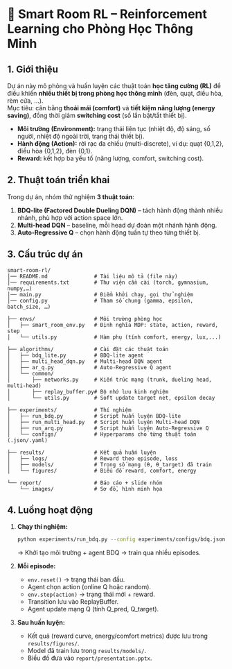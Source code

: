 # 📘 Smart Room RL – Reinforcement Learning cho Phòng Học Thông Minh

## 1. Giới thiệu
Dự án này mô phỏng và huấn luyện các thuật toán **học tăng cường (RL)** để điều khiển **nhiều thiết bị trong phòng học thông minh** (đèn, quạt, điều hòa, rèm cửa, …).  
Mục tiêu: cân bằng **thoải mái (comfort)** và **tiết kiệm năng lượng (energy saving)**, đồng thời giảm **switching cost** (số lần bật/tắt thiết bị).

- **Môi trường (Environment):** trạng thái liên tục (nhiệt độ, độ sáng, số người, nhiệt độ ngoài trời, trạng thái thiết bị).  
- **Hành động (Action):** rời rạc đa chiều (multi-discrete), ví dụ: quạt {0,1,2}, điều hòa {0,1,2}, đèn {0,1}.  
- **Reward:** kết hợp ba yếu tố (năng lượng, comfort, switching cost).  

## 2. Thuật toán triển khai
Trong dự án, nhóm thử nghiệm **3 thuật toán**:
1. **BDQ-lite (Factored Double Dueling DQN)** – tách hành động thành nhiều nhánh, phù hợp với action space lớn.  
2. **Multi-head DQN** – baseline, mỗi head dự đoán một nhánh hành động.  
3. **Auto-Regressive Q** – chọn hành động tuần tự theo từng thiết bị.  

## 3. Cấu trúc dự án

```plaintext
smart-room-rl/
│── README.md               # Tài liệu mô tả (file này)
│── requirements.txt        # Thư viện cần cài (torch, gymnasium, numpy,…)
│── main.py                 # Điểm khởi chạy, gọi thử nghiệm
│── config.py               # Tham số chung (gamma, epsilon, batch_size, …)

├── envs/                   # Môi trường phòng học
│   ├── smart_room_env.py   # Định nghĩa MDP: state, action, reward, step
│   └── utils.py            # Hàm phụ (tính comfort, energy, lux,...)

├── algorithms/             # Cài đặt các thuật toán
│   ├── bdq_lite.py         # BDQ-lite agent
│   ├── multi_head_dqn.py   # Multi-head DQN agent
│   ├── ar_q.py             # Auto-Regressive Q agent
│   └── common/
│       ├── networks.py     # Kiến trúc mạng (trunk, dueling head, multi-head)
│       ├── replay_buffer.py# Bộ nhớ lưu kinh nghiệm
│       └── utils.py        # Soft update target net, epsilon decay

├── experiments/            # Thí nghiệm
│   ├── run_bdq.py          # Script huấn luyện BDQ-lite
│   ├── run_multi_head.py   # Script huấn luyện Multi-head DQN
│   ├── run_arq.py          # Script huấn luyện Auto-Regressive Q
│   └── configs/            # Hyperparams cho từng thuật toán (.json/.yaml)

├── results/                # Kết quả huấn luyện
│   ├── logs/               # Reward theo episode, loss
│   ├── models/             # Trọng số mạng (θ, θ_target) đã train
│   └── figures/            # Biểu đồ reward, comfort, energy

└── report/                 # Báo cáo + slide nhóm
    └── images/             # Sơ đồ, hình minh họa
```

## 4. Luồng hoạt động
1. **Chạy thí nghiệm:**  
   ```bash
   python experiments/run_bdq.py --config experiments/configs/bdq.json
   ```
   → Khởi tạo môi trường + agent BDQ → train qua nhiều episodes.

2. **Mỗi episode:**  
   - `env.reset()` → trạng thái ban đầu.  
   - Agent chọn action (online Q hoặc random).  
   - `env.step(action)` → trạng thái mới + reward.  
   - Transition lưu vào ReplayBuffer.  
   - Agent update mạng Q (tính Q_pred, Q_target).  

3. **Sau huấn luyện:**  
   - Kết quả (reward curve, energy/comfort metrics) được lưu trong `results/figures/`.  
   - Model đã train lưu trong `results/models/`.  
   - Biểu đồ đưa vào `report/presentation.pptx`.  
 
